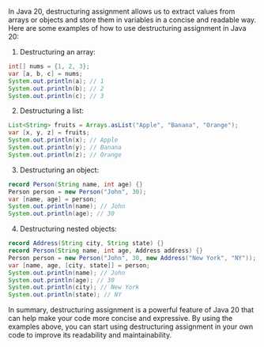 In Java 20, destructuring assignment allows us to extract values from arrays or objects and store them in variables in a concise and readable way. Here are some examples of how to use destructuring assignment in Java 20:

1. Destructuring an array:

```java
int[] nums = {1, 2, 3};
var [a, b, c] = nums;
System.out.println(a); // 1
System.out.println(b); // 2
System.out.println(c); // 3
```

2. Destructuring a list:

```java
List<String> fruits = Arrays.asList("Apple", "Banana", "Orange");
var [x, y, z] = fruits;
System.out.println(x); // Apple
System.out.println(y); // Banana
System.out.println(z); // Orange
```

3. Destructuring an object:

```java
record Person(String name, int age) {}
Person person = new Person("John", 30);
var [name, age] = person;
System.out.println(name); // John
System.out.println(age); // 30
```

4. Destructuring nested objects:

```java
record Address(String city, String state) {}
record Person(String name, int age, Address address) {}
Person person = new Person("John", 30, new Address("New York", "NY"));
var [name, age, [city, state]] = person;
System.out.println(name); // John
System.out.println(age); // 30
System.out.println(city); // New York
System.out.println(state); // NY
```

In summary, destructuring assignment is a powerful feature of Java 20 that can help make your code more concise and expressive. By using the examples above, you can start using destructuring assignment in your own code to improve its readability and maintainability.